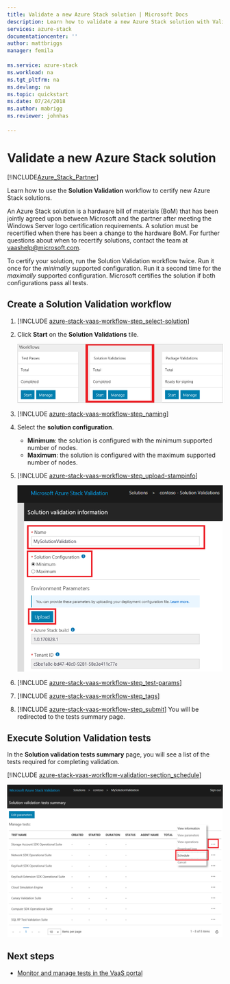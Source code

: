```yaml
---
title: Validate a new Azure Stack solution | Microsoft Docs
description: Learn how to validate a new Azure Stack solution with Validation as a Service.
services: azure-stack
documentationcenter: ''
author: mattbriggs
manager: femila

ms.service: azure-stack
ms.workload: na
ms.tgt_pltfrm: na
ms.devlang: na
ms.topic: quickstart
ms.date: 07/24/2018
ms.author: mabrigg
ms.reviewer: johnhas

---
```


# Validate a new Azure Stack solution

[!INCLUDE[Azure_Stack_Partner](./includes/azure-stack-partner-appliesto.md)]

Learn how to use the **Solution Validation** workflow to certify new Azure Stack solutions.

An Azure Stack solution is a hardware bill of materials (BoM) that has been jointly agreed upon between Microsoft and the partner after meeting the Windows Server logo certification requirements. A solution must be recertified when there has been a change to the hardware BoM. For further questions about when to recertify solutions, contact the team at [vaashelp@microsoft.com](mailto:vaashelp@microsoft.com).

To certify your solution, run the Solution Validation workflow twice. Run it once for the *minimally* supported configuration. Run it a second time for the *maximally* supported configuration. Microsoft certifies the solution if both configurations pass all tests.

## Create a Solution Validation workflow

1. [!INCLUDE [azure-stack-vaas-workflow-step_select-solution](includes/azure-stack-vaas-workflow-step_select-solution.md)]
2. Click **Start** on the **Solution Validations** tile.

    ![Solution Validations workflow tile](media/tile_validation-solution.png)

3. [!INCLUDE [azure-stack-vaas-workflow-step_naming](includes/azure-stack-vaas-workflow-step_naming.md)]
4. Select the **solution configuration**.
    - **Minimum**: the solution is configured with the minimum supported number of nodes.
    - **Maximum**: the solution is configured with the maximum supported number of nodes.
5. [!INCLUDE [azure-stack-vaas-workflow-step_upload-stampinfo](includes/azure-stack-vaas-workflow-step_upload-stampinfo.md)]

    ![Solution Validation information](media/workflow_validation-solution_info.png)

6. [!INCLUDE [azure-stack-vaas-workflow-step_test-params](includes/azure-stack-vaas-workflow-step_test-params.md)]
7. [!INCLUDE [azure-stack-vaas-workflow-step_tags](includes/azure-stack-vaas-workflow-step_tags.md)]
8. [!INCLUDE [azure-stack-vaas-workflow-step_submit](includes/azure-stack-vaas-workflow-step_submit.md)] You will be redirected to the tests summary page.

## Execute Solution Validation tests

In the **Solution validation tests summary** page, you will see a list of the tests required for completing validation.

[!INCLUDE [azure-stack-vaas-workflow-validation-section_schedule](includes/azure-stack-vaas-workflow-validation-section_schedule.md)]


![Schedule Solution Validation test](media/workflow_validation-solution_schedule-test.png)

## Next steps

- [Monitor and manage tests in the VaaS portal](azure-stack-vaas-monitor-test.md)